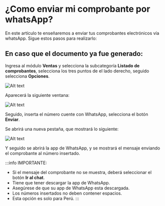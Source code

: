 # ¿Como enviar mi comprobante por whatsApp?

En este artículo te enseñaremos a enviar tus comprobantes electrónicos vía whatsApp. Sigue estos pasos para realizarlo:

## En caso que el documento ya fue generado:

Ingresa al módulo **Ventas** y selecciona la subcategoría **Listado de comprobantes**, selecciona los tres puntos de el lado derecho, seguido selecciona **Opciones**.

![Alt text](img/articulo2.jpg)

Aparecerá la siguiente ventana:

![Alt text](img/articulo4.jpg)

Seguido, inserta el número cuente con WhatsApp, selecciona el botón **Enviar**.

Se abrirá una nueva pestaña, que mostrará lo siguiente:

![Alt text](img/descarga.png)

Y seguido se abrirá la app de WhatsApp, y se mostrará el mensaje enviando el comprobante al número insertado.

:::info IMPORTANTE:
- Si el mensaje del comprobante no se muestra, deberá seleccionar el botón **Ir al chat**.
- Tiene que tener descargar la app de WhatsApp.
- Asegúrese de que su app de WhatsApp esta descargada.
- Los números insertados no deben contener espacios.
- Esta opción es solo para Perú.
:::
